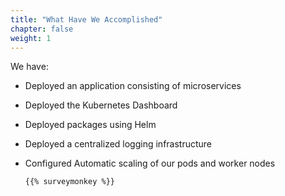 ```yaml
---
title: "What Have We Accomplished"
chapter: false
weight: 1
---
```


We have:

- Deployed an application consisting of microservices
- Deployed the Kubernetes Dashboard
- Deployed packages using Helm
- Deployed a centralized logging infrastructure
- Configured Automatic scaling of our pods and worker nodes

      {{% surveymonkey %}}
